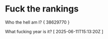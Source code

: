 # Fuck the rankings

Who the hell am I?
{ 38629770 }

What fucking year is it?
[ 2025-06-11T15:13:20Z ]
